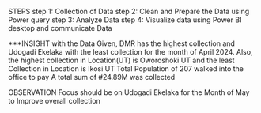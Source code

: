 STEPS step 1: Collection of Data step 2: Clean and Prepare the Data using Power query step 3: Analyze Data step 4: Visualize data using Power BI desktop and communicate Data

***INSIGHT with the Data Given, DMR has the highest collection and Udogadi Ekelaka with the least collection for the month of April 2024. Also, the highest collection in Location(UT) is Oworoshoki UT and the least Collection in Location is Ikosi UT Total Population of 207 walked into the office to pay A total sum of #24.89M was collected

OBSERVATION Focus should be on Udogadi Ekelaka for the Month of May to Improve overall collection
